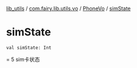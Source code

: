 [lib_utils](../../index.md) / [com.fairy.lib.utils.vo](../index.md) / [PhoneVo](index.md) / [simState](./sim-state.md)

# simState

`val simState: Int`

= 5 sim卡状态

